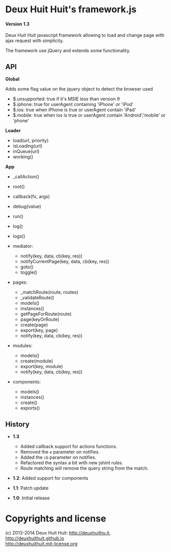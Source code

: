 # Deux Huit Huit's framework.js

#### Version 1.3

Deux Huit Huit javascript framework allowing to load and change page with ajax request with simplicity.

The framework use jQuery and extends some functionality.

## API

**Global**

Adds some flag value on the jquery object to detect the browser used

* $.unsupported: true if it's MSIE less than version 9
* $.iphone: true for userAgent containing 'iPhone' or 'iPod'
* $.ios: true when iPhone is true or userAgent contain 'iPad'
* $.mobile: true when ios is true or userAgent contain 'Android','mobile' or 'phone'

**Loader**

* load(url, priority)
* isLoading(url)
* inQueue(url)
* working()
	
	
**App**

* _callAction()
* root()
* callback(fx, args)
* debug(value)
* run()
* log()
* logs()
* mediator:

	* notify(key, data, cb(key, res))
	* notifyCurrentPage(key, data, cb(key, res))
	* goto()
	* toggle()
	
* pages: 

	* _matchRoute(route, routes)
	* _validateRoute()
	* models()
	* instances()
	* getPageForRoute(route)
	* page(keyOrRoute)
	* create(page)
	* export(key, page)
	* notify(key, data, cb(key, res))
	
* modules:

	* models()
	* create(module)
	* export(key, module)
	* notify(key, data, cb(key, res))
	
* components:

	* models()
	* instances()
	* create()
	* exports()
		
		
## History

* **1.3**

	* Added callback support for actions functions.
	* Removed the `e` parameter on notifies.
	* Added the `cb` parameter on notifies.
	* Refactored the syntax a bit with new jshint rules.
	* Route matching will remove the query string from the match.
	
* **1.2**: Added support for components
* **1.1**: Patch update
* **1.0**: Initial release

# Copyrights and license

(c) 2013-2014 Deux Huit Huit: <http://deuxhuithu.it>, <http://deuxhuithuit.github.io>    
<http://deuxhuithuit.mit-license.org>
